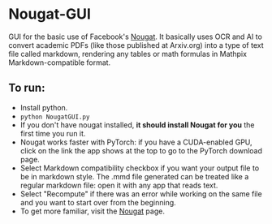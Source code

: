 # Nougat-GUI
GUI for the basic use of Facebook's [Nougat](https://github.com/facebookresearch/nougat). 
It basically uses OCR and AI to convert academic PDFs (like those published at Arxiv.org) into a type of text file called markdown, rendering any tables or math formulas in Mathpix Markdown-compatible format.

## To run:
- Install python.
- `python NougatGUI.py`
- If you don't have nougat installed, **it should install Nougat for you** the first time you run it.
- Nougat works faster with PyTorch: if you have a CUDA-enabled GPU, click on the link the app shows at the top to go to the PyTorch download page.
- Select Markdown compatibility checkbox if you want your output file to be in markdown style. The .mmd file generated can be treated like a regular markdown file: open it with any app that reads text.
- Select "Recompute" if there was an error while working on the same file and you want to start over from the beginning.
- To get more familiar, visit the [Nougat](https://github.com/facebookresearch/nougat) page.
